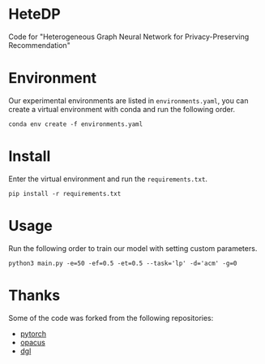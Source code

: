 # HeteDP
Code for "Heterogeneous Graph Neural Network for Privacy-Preserving Recommendation"

# Environment
Our experimental environments are listed in `environments.yaml`, you can create a virtual environment with conda and run the following order.
```
conda env create -f environments.yaml
```

# Install
Enter the virtual environment and run the `requirements.txt`.
```
pip install -r requirements.txt
```

# Usage
Run the following order to train our model with setting custom parameters.
```
python3 main.py -e=50 -ef=0.5 -et=0.5 --task='lp' -d='acm' -g=0
```

# Thanks
Some of the code was forked from the following repositories:
* [pytorch](https://github.com/ZZy979/pytorch-tutorial)
* [opacus](https://github.com/pytorch/opacus/tree/main/opacus)
* [dgl](https://github.com/dmlc/dgl)
